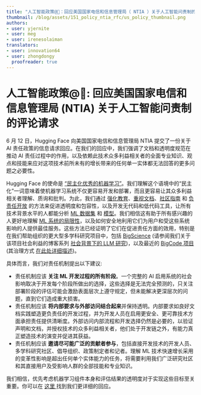 ```yaml
---
title: "人工智能政策@🤗：回应美国国家电信和信息管理局（ NTIA ）关于人工智能问责制的评论请求"
thumbnail: /blog/assets/151_policy_ntia_rfc/us_policy_thumbnail.png
authors:
- user: yjernite
- user: meg
- user: irenesolaiman
translators:
- user: innovation64
- user: zhongdongy
  proofreader: true
---
```


# 人工智能政策@🤗: 回应美国国家电信和信息管理局 (NTIA) 关于人工智能问责制的评论请求 

6 月 12 日，Hugging Face 向美国国家电信和信息管理局 NTIA 提交了一份关于 AI 责任政策的信息请求回应。在我们的回应中，我们强调了文档和透明度规范在推动 AI 责任过程中的作用，以及依赖此技术众多利益相关者的全面专业知识、观点和技能来应对这项技术前所未有的增长带来的任何单一实体都无法回答的更多问题之必要性。

Hugging Face 的使命是 [“民主化优秀的机器学习”](https://huggingface.co/about)。我们理解这个语境中的“民主化”一词意味着使机器学习系统不仅更容易开发和部署，而且更容易让其众多利益相关者理解、质询和批判。为此，我们通过 [强化教育](https://huggingface.co/learn/nlp-course/chapter1/1)、[重视文档](https://huggingface.co/docs/hub/model-cards)、[社区指南](https://huggingface.co/blog/content-guidelines-update) 和 [负责任开放](https://huggingface.co/blog/ethics-soc-3) 的方法来促进透明度和包容性，以及开发无代码和低代码工具，让所有技术背景水平的人都能分析 [ML 数据集](https://huggingface.co/spaces/huggingface/data-measurements-tool) 和 [模型](https://huggingface.co/spaces/society-ethics/StableBias)。我们相信这有助于所有感兴趣的人更好地理解 [ML 系统的局限性](https://huggingface.co/blog/ethics-soc-2)，以及如何安全地利用它们为用户和受这些系统影响的人提供最佳服务。这些方法已经证明了它们在促进责任方面的效用，特别是在我们帮助组织的更大型多学科研究项目中，包括 [BigScience](https://huggingface.co/bigscience) (请参阅我们关于该项目社会利益的博客系列 [社会背景下的 LLM 研究](https://montrealethics.ai/category/columns/social-context-in-llm-research/))，以及最近的 [BigCode 项目](https://huggingface.co/bigcode) (其治理方式 [在此处详细描述](https://huggingface.co/datasets/bigcode/governance-card))。

具体而言，我们对责任机制提出以下建议:

- 责任机制应该 **关注 ML 开发过程的所有阶段**。一个完整的 AI 启用系统的社会影响取决于开发每个阶段所做出的选择，这些选择是无法完全预测的，只关注部署阶段的评估可能会激励表面层次上遵守规定，但未能解决更深层次的问题，直到它们造成重大损害。
- 责任机制应该 **将内部要求与外部访问结合起来**并保持透明。内部要求如良好文档实践塑造更负责任的开发过程，并为开发人员在启用更安全、更可靠技术方面承担责任提供清晰度。外部访问内部流程和开发选择仍然是必要的，以验证声明和文档，并授权技术的众多利益相关者，他们处于开发链之外，有能力真正塑造技术的演变并促进其获益。
- 责任机制应该 **邀请尽可能广泛的贡献者参与**，包括直接开发技术的开发人员、多学科研究社区、倡导组织、政策制定者和记者。理解 ML 技术快速增长采用的变革性影响是超出任何单个实体能力的任务，将需要利用我们广泛研究社区和其直接用户及受影响人群的全部技能和专业知识。

我们相信，优先考虑机器学习组件本身和评估结果的透明度对于实现这些目标至关重要。你可以在 <a href="/blog/assets/151_policy_ntia_rfc/HF_NTIA_RFC.pdf"> 这里 </a> 找到我们更详细的回应。

<!-- {authors} -->